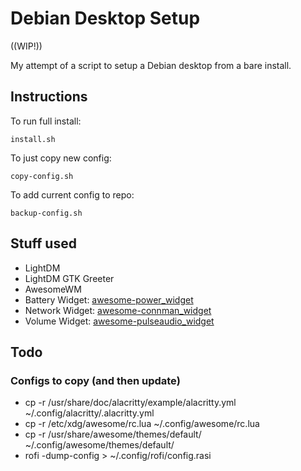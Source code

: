 # Debian Desktop Setup

((WIP!))

My attempt of a script to setup a Debian desktop from a bare install.

## Instructions
To run full install:
```
install.sh
```
To just copy new config:
```
copy-config.sh
```
To add current config to repo:
```
backup-config.sh
```

## Stuff used
 - LightDM
 - LightDM GTK Greeter
 - AwesomeWM
 - Battery Widget: [awesome-power_widget](https://github.com/stefano-m/awesome-power_widget)
 - Network Widget: [awesome-connman_widget](https://github.com/stefano-m/awesome-connman_widget)
 - Volume Widget: [awesome-pulseaudio_widget](https://github.com/stefano-m/awesome-pulseaudio_widget)
 
## Todo
### Configs to copy (and then update)
- cp -r /usr/share/doc/alacritty/example/alacritty.yml  ~/.config/alacritty/.alacritty.yml
- cp -r /etc/xdg/awesome/rc.lua ~/.config/awesome/rc.lua
- cp -r /usr/share/awesome/themes/default/ ~/.config/awesome/themes/default/
- rofi -dump-config > ~/.config/rofi/config.rasi
